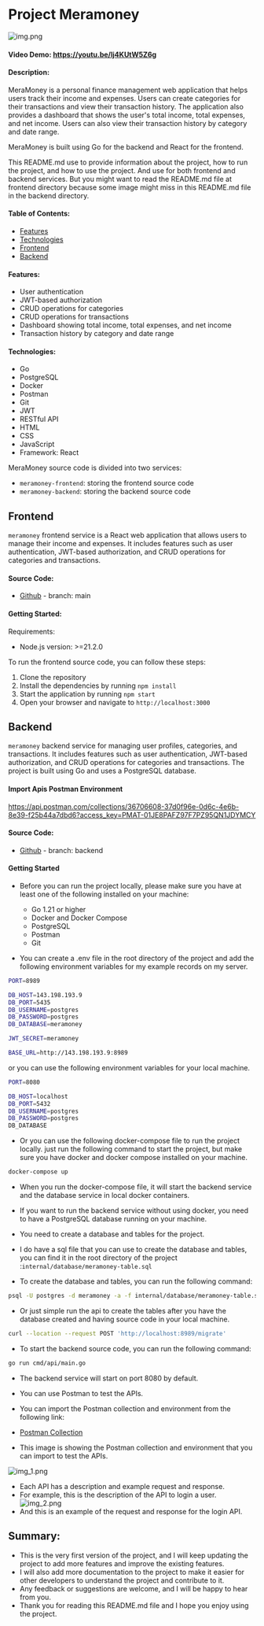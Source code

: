 # Project Meramoney

![img.png](img.png)

#### Video Demo: https://youtu.be/lj4KUtW5Z6g
#### Description:

MeraMoney is a personal finance management web application that helps users track their income and expenses.
Users can create categories for their transactions and view their transaction history.
The application also provides a dashboard that shows the user's total income, total expenses, and net income.
Users can also view their transaction history by category and date range.

MeraMoney is built using Go for the backend and React for the frontend.

This README.md use to provide information about the project, how to run the project, and how to use the project. And use for both frontend and backend services. 
But you might want to read the README.md file at frontend directory because some image might miss in this README.md file in the backend directory.
#### Table of Contents:
- [Features](#features)
- [Technologies](#technologies)
- [Frontend](#frontend)
- [Backend](#backend)

#### Features:
- User authentication
- JWT-based authorization
- CRUD operations for categories
- CRUD operations for transactions
- Dashboard showing total income, total expenses, and net income
- Transaction history by category and date range

#### Technologies:
- Go
- PostgreSQL
- Docker
- Postman
- Git
- JWT
- RESTful API
- HTML
- CSS
- JavaScript
- Framework: React


MeraMoney source code is divided into two services:
- `meramoney-frontend`: storing the frontend source code
- `meramoney-backend`: storing the backend source code

## Frontend

`meramoney` frontend service is a React web application that allows users to manage their income and expenses.
It includes features such as user authentication, JWT-based authorization, and CRUD operations for categories and transactions.

#### Source Code:
- [Github]( https://github.com/ngxvu/cs50-final-meramoney) - branch: main

#### Getting Started:
Requirements:
- Node.js version: >=21.2.0

To run the frontend source code, you can follow these steps:
1. Clone the repository
2. Install the dependencies by running `npm install`
3. Start the application by running `npm start`
4. Open your browser and navigate to `http://localhost:3000`

## Backend

`meramoney` backend service for managing user profiles, categories, and transactions.
It includes features such as user authentication, JWT-based authorization, and CRUD operations for categories and transactions.
The project is built using Go and uses a PostgreSQL database.

#### Import Apis Postman Environment
https://api.postman.com/collections/36706608-37d0f96e-0d6c-4e6b-8e39-f25b44a7dbd6?access_key=PMAT-01JE8PAFZ97F7PZ95QN1JDYMCY

#### Source Code:
- [Github]( https://github.com/ngxvu/cs50-final-meramoney) - branch: backend

#### Getting Started
- Before you can run the project locally, please make sure you have at least one of the following installed on your machine:

    - Go 1.21 or higher
    - Docker and Docker Compose
    - PostgreSQL
    - Postman
    - Git


- You can create a .env file in the root directory of the project and add the following environment variables for my example records on my server.
```bash
PORT=8989

DB_HOST=143.198.193.9
DB_PORT=5435
DB_USERNAME=postgres
DB_PASSWORD=postgres
DB_DATABASE=meramoney

JWT_SECRET=meramoney

BASE_URL=http://143.198.193.9:8989
```

or you can use the following environment variables for your local machine.
```bash
PORT=8080

DB_HOST=localhost
DB_PORT=5432
DB_USERNAME=postgres
DB_PASSWORD=postgres
DB_DATABASE
```

- Or you can use the following docker-compose file to run the project locally.
  just run the following command to start the project, but make sure you have docker and docker compose installed on your machine.
```bash
docker-compose up
```
- When you run the docker-compose file, it will start the backend service and the database service in local docker containers.

- If you want to run the backend service without using docker, you need to have a PostgreSQL database running on your machine.

- You need to create a database and tables for the project.

- I do have a sql file that you can use to create the database and tables,
  you can find it in the root directory of the project :`internal/database/meramoney-table.sql`

- To create the database and tables, you can run the following command:
```bash
psql -U postgres -d meramoney -a -f internal/database/meramoney-table.sql
```

- Or just simple run the api to create the tables after you have the database created and having source code in your local machine.
```bash
curl --location --request POST 'http://localhost:8989/migrate'
```

- To start the backend source code, you can run the following command:
```bash
go run cmd/api/main.go
```

- The backend service will start on port 8080 by default.

- You can use Postman to test the APIs.
- You can import the Postman collection and environment from the following link:
- [Postman Collection](https://www.getpostman.com/collections/36706608-37d0f96e-0d6c-4e6b-8e39-f25b44a7dbd6)

- This image is showing the Postman collection and environment that you can import to test the APIs.

![img_1.png](img_1.png)

- Each API has a description and example request and response.
- For example, this is the description of the API to login a user.
  ![img_2.png](img_2.png)
- And this is an example of the request and response for the login API.


## Summary:
- This is the very first version of the project, and I will keep updating the project to add more features and improve the existing features.
- I will also add more documentation to the project to make it easier for other developers to understand the project and contribute to it.
- Any feedback or suggestions are welcome, and I will be happy to hear from you.
- Thank you for reading this README.md file and I hope you enjoy using the project.
